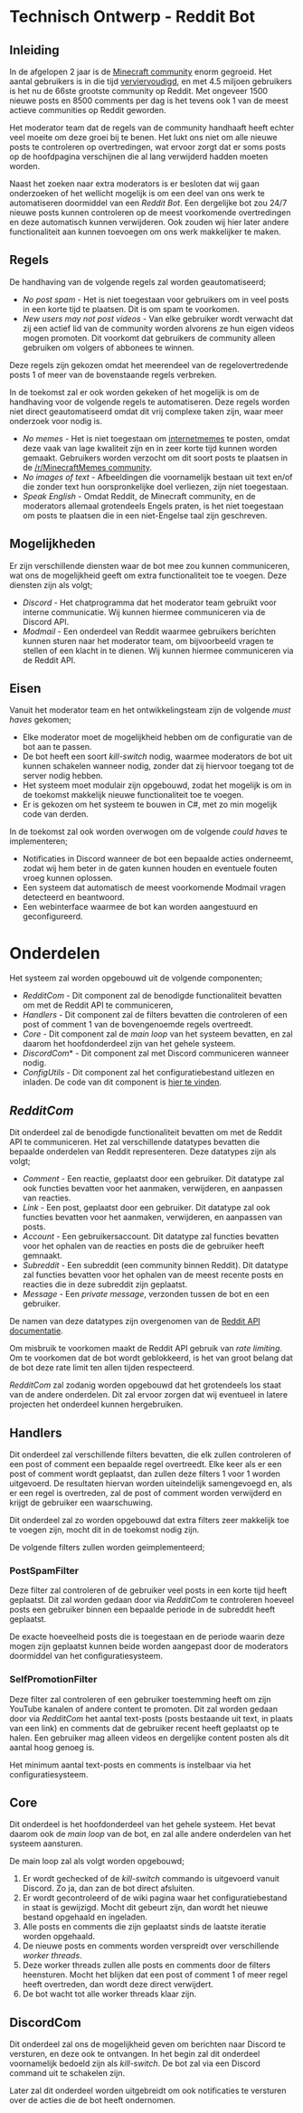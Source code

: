 ﻿# Technisch Ontwerp - Reddit Bot
## Inleiding
In de afgelopen 2 jaar is de [Minecraft community](https://reddit.com/r/Minecraft) enorm gegroeid. Het aantal gebruikers is in die tijd [verviervoudigd](https://subredditstats.com/r/Minecraft), en met 4.5 miljoen gebruikers is het nu de 66ste grootste community op Reddit. Met ongeveer 1500 nieuwe posts en 8500 comments per dag is het tevens ook 1 van de meest actieve communities op Reddit geworden.

Het moderator team dat de regels van de community handhaaft heeft echter veel moeite om deze groei bij te benen. Het lukt ons niet om alle nieuwe posts te controleren op overtredingen, wat ervoor zorgt dat er soms posts op de hoofdpagina verschijnen die al lang verwijderd hadden moeten worden.

Naast het zoeken naar extra moderators is er besloten dat wij gaan onderzoeken of het wellicht mogelijk is om een deel van ons werk te automatiseren doormiddel van een _Reddit Bot_. Een dergelijke bot zou 24/7 nieuwe posts kunnen controleren op de meest voorkomende overtredingen en deze automatisch kunnen verwijderen. Ook zouden wij hier later andere functionaliteit aan kunnen toevoegen om ons werk makkelijker te maken.

## Regels
De handhaving van de volgende regels zal worden geautomatiseerd;
* *No post spam* - Het is niet toegestaan voor gebruikers om in veel posts in een korte tijd te plaatsen. Dit is om spam te voorkomen.
* *New users may not post videos* - Van elke gebruiker wordt verwacht dat zij een actief lid van de community worden alvorens ze hun eigen videos mogen promoten. Dit voorkomt dat gebruikers de community alleen gebruiken om volgers of abbonees te winnen.

Deze regels zijn gekozen omdat het meerendeel van de regelovertredende posts 1 of meer van de bovenstaande regels verbreken.

In de toekomst zal er ook worden gekeken of het mogelijk is om de handhaving voor de volgende regels te automatiseren. Deze regels worden niet direct geautomatiseerd omdat dit vrij complexe taken zijn, waar meer onderzoek voor nodig is.
* *No memes* - Het is niet toegestaan om [internetmemes](https://nl.wikipedia.org/wiki/Internetmeme) te posten, omdat deze vaak van lage kwaliteit zijn en in zeer korte tijd kunnen worden gemaakt. Gebruikers worden verzocht om dit soort posts te plaatsen in de [/r/MinecraftMemes community](https://www.reddit.com/r/MinecraftMemes/).
* *No images of text* - Afbeeldingen die voornamelijk bestaan uit text en/of die zonder text hun oorspronkelijke doel verliezen, zijn niet toegestaan.
* *Speak English* - Omdat Reddit, de Minecraft community, en de moderators allemaal grotendeels Engels praten, is het niet toegestaan om posts te plaatsen die in een niet-Engelse taal zijn geschreven.



## Mogelijkheden  
Er zijn verschillende diensten waar de bot mee zou kunnen communiceren, wat ons de mogelijkheid geeft om extra functionaliteit toe te voegen. Deze diensten zijn als volgt;

* _Discord_ - Het chatprogramma dat het moderator team gebruikt voor interne communicatie. Wij kunnen hiermee communiceren via de Discord API.
* _Modmail_ - Een onderdeel van Reddit waarmee gebruikers berichten kunnen sturen naar het moderator team, om bijvoorbeeld vragen te stellen of een klacht in te dienen. Wij kunnen hiermee communiceren via de Reddit API.

## Eisen
Vanuit het moderator team en het ontwikkelingsteam zijn de volgende _must haves_ gekomen;

* Elke moderator moet de mogelijkheid hebben om de configuratie van de bot aan te passen.
* De bot heeft een soort _kill-switch_ nodig, waarmee moderators de bot uit kunnen schakelen wanneer nodig, zonder dat zij hiervoor toegang tot de server nodig hebben.
* Het systeem moet modulair zijn opgebouwd, zodat het mogelijk is om in de toekomst makkelijk nieuwe functionaliteit toe te voegen.
* Er is gekozen om het systeem te bouwen in C#, met zo min mogelijk code van derden.

In de toekomst zal ook worden overwogen om de volgende _could haves_ te implementeren;
* Notificaties in Discord wanneer de bot een bepaalde acties onderneemt, zodat wij hem beter in de gaten kunnen houden en eventuele fouten vroeg kunnen oplossen.
* Een systeem dat automatisch de meest voorkomende Modmail vragen detecteerd en beantwoord.
* Een webinterface waarmee de bot kan worden aangestuurd en geconfigureerd.

# Onderdelen

Het systeem zal worden opgebouwd uit de volgende componenten;

* _RedditCom_ - Dit component zal de benodigde functionaliteit bevatten om met de Reddit API te communiceren,
* _Handlers_ - Dit component zal de filters bevatten die controleren of een post of comment 1 van de bovengenoemde regels overtreedt.
* _Core_ - Dit component zal de _main loop_ van het systeem bevatten, en zal daarom het hoofdonderdeel zijn van het gehele systeem.
* _DiscordCom_* - Dit component zal met Discord communiceren wanneer nodig.
* _ConfigUtils_ - Dit component zal het configuratiebestand uitlezen en inladen. De code van dit component is [hier te vinden](https://github.com/TehNolz/ConfigUtils).

## _RedditCom_
Dit onderdeel zal de benodigde functionaliteit bevatten om met de Reddit API te communiceren. Het zal verschillende datatypes bevatten die bepaalde onderdelen van Reddit representeren. Deze datatypes zijn als volgt;  
  
* _Comment_ - Een reactie, geplaatst door een gebruiker. Dit datatype zal ook functies bevatten voor het aanmaken, verwijderen, en aanpassen van reacties.
* _Link_ - Een post, geplaatst door een gebruiker. Dit datatype zal ook functies bevatten voor het aanmaken, verwijderen, en aanpassen van posts.
* _Account_ - Een gebruikersaccount. Dit datatype zal functies bevatten voor het ophalen van de reacties en posts die de gebruiker heeft gemnaakt.
* _Subreddit_ - Een subreddit (een community binnen Reddit). Dit datatype zal functies bevatten voor het ophalen van de meest recente posts en reacties die in deze subreddit zijn geplaatst.
* _Message_ - Een _private message_, verzonden tussen de bot en een gebruiker.

De namen van deze datatypes zijn overgenomen van de [Reddit API documentatie](https://www.reddit.com/dev/api).

Om misbruik te voorkomen maakt de Reddit API gebruik van _rate limiting_. Om te voorkomen dat de bot wordt geblokkeerd, is het van groot belang dat de bot deze rate limit ten allen tijden respecteerd.

_RedditCom_ zal zodanig worden opgebouwd dat het grotendeels los staat van de andere onderdelen. Dit zal ervoor zorgen dat wij eventueel in latere projecten het onderdeel kunnen hergebruiken.

## Handlers
Dit onderdeel zal verschillende filters bevatten, die elk zullen controleren of een post of comment een bepaalde regel overtreedt. Elke keer als er een post of comment wordt geplaatst, dan zullen deze filters 1 voor 1 worden uitgevoerd. De resultaten hiervan worden uiteindelijk samengevoegd en, als er een regel is overtreden, zal de post of comment worden verwijderd en krijgt de gebruiker een waarschuwing.

Dit onderdeel zal zo worden opgebouwd dat extra filters zeer makkelijk toe te voegen zijn, mocht dit in de toekomst nodig zijn.  
  
De volgende filters zullen worden geimplementeerd;

### PostSpamFilter
Deze filter zal controleren of de gebruiker veel posts in een korte tijd heeft geplaatst. Dit zal worden gedaan door via _RedditCom_ te controleren hoeveel posts een gebruiker binnen een bepaalde periode in de subreddit heeft geplaatst.

De exacte hoeveelheid posts die is toegestaan en de periode waarin deze mogen zijn geplaatst kunnen beide worden aangepast door de moderators doormiddel van het configuratiesysteem.

### SelfPromotionFilter
Deze filter zal controleren of een gebruiker toestemming heeft om zijn YouTube kanalen of andere content te promoten. Dit zal worden gedaan door via _RedditCom_ het aantal text-posts (posts bestaande uit text, in plaats van een link) en comments dat de gebruiker recent heeft geplaatst op te halen. Een gebruiker mag alleen videos en dergelijke content posten als dit aantal hoog genoeg is.

Het minimum aantal text-posts en comments is instelbaar via het configuratiesysteem.

## Core
Dit onderdeel is het hoofdonderdeel van het gehele systeem. Het bevat daarom ook de _main loop_ van de bot, en zal alle andere onderdelen van het systeem aansturen.

De main loop zal als volgt worden opgebouwd;

1. Er wordt gechecked of de _kill-switch_ commando is uitgevoerd vanuit Discord. Zo ja, dan zan de bot direct afsluiten.
2. Er wordt gecontroleerd of de wiki pagina waar het configuratiebestand in staat is gewijzigd. Mocht dit gebeurt zijn, dan wordt het nieuwe bestand opgehaald en ingeladen.
3. Alle posts en comments die zijn geplaatst sinds de laatste iteratie worden opgehaald.
4. De nieuwe posts en comments worden verspreidt over verschillende _worker threads_.
5. Deze worker threads zullen alle posts en comments door de filters heensturen. Mocht het blijken dat een post of comment 1 of meer regel heeft overtreden, dan wordt deze direct verwijdert.
6. De bot wacht tot alle worker threads klaar zijn.

## DiscordCom
Dit onderdeel zal ons de mogelijkheid geven om berichten naar Discord te versturen, en deze ook te ontvangen. In het begin zal dit onderdeel voornamelijk bedoeld zijn als _kill-switch_. De bot zal via een Discord command uit te schakelen zijn.  
  
Later zal dit onderdeel worden uitgebreidt om ook notificaties te versturen over de acties die de bot heeft ondernomen.